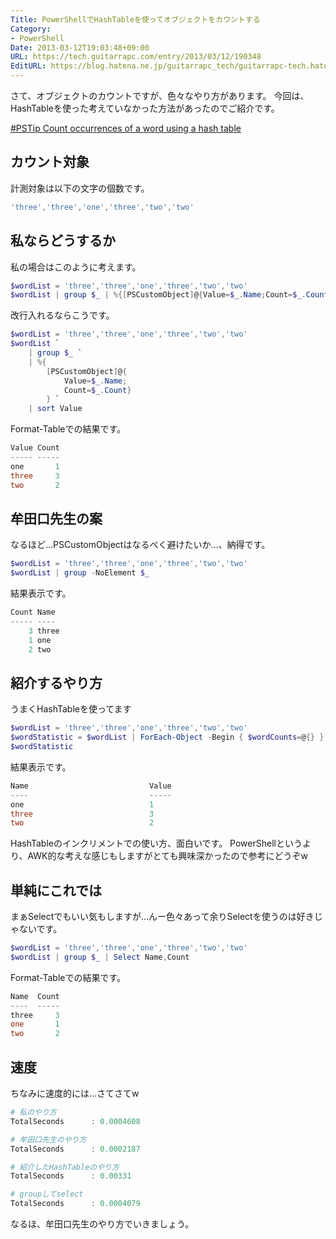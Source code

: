```yaml
---
Title: PowerShellでHashTableを使ってオブジェクトをカウントする
Category:
- PowerShell
Date: 2013-03-12T19:03:48+09:00
URL: https://tech.guitarrapc.com/entry/2013/03/12/190348
EditURL: https://blog.hatena.ne.jp/guitarrapc_tech/guitarrapc-tech.hatenablog.com/atom/entry/6802418398340423823
---
```


<!--
Date: 2013-03-12T19:03:48+09:00
URL: https://tech.guitarrapc.com/entry/2013/03/12/190348
-->

さて、オブジェクトのカウントですが、色々なやり方があります。
今回は、HashTableを使った考えていなかった方法があったのでご紹介です。

[#PSTip Count occurrences of a word using a hash table](http://www.powershellmagazine.com/2013/01/21/pstip-count-occurrences-of-a-word-using-a-hash-table/)

## カウント対象

計測対象は以下の文字の個数です。

```ps1
'three','three','one','three','two','two'
```


## 私ならどうするか
私の場合はこのように考えます。

```ps1
$wordList = 'three','three','one','three','two','two'
$wordList | group $_ | %{[PSCustomObject]@{Value=$_.Name;Count=$_.Count}} | sort Value
```


改行入れるならこうです。

```ps1
$wordList = 'three','three','one','three','two','two'
$wordList `
    | group $_ `
    | %{
        [PSCustomObject]@{
            Value=$_.Name;
            Count=$_.Count}
        } `
    | sort Value
```


Format-Tableでの結果です。

```ps1
Value Count
----- -----
one       1
three     3
two       2
```


## 牟田口先生の案
なるほど…PSCustomObjectはなるべく避けたいか…、納得です。

```ps1
$wordList = 'three','three','one','three','two','two'
$wordList | group -NoElement $_
```


結果表示です。

```ps1
Count Name
----- ----
    3 three
    1 one
    2 two
```


## 紹介するやり方
うまくHashTableを使ってます

```ps1
$wordList = 'three','three','one','three','two','two'
$wordStatistic = $wordList | ForEach-Object -Begin { $wordCounts=@{} } -Process { $wordCounts.$_++ } -End { $wordCounts }
$wordStatistic
```


結果表示です。

```ps1
Name                           Value
----                           -----
one                            1
three                          3
two                            2
```


HashTableのインクリメントでの使い方、面白いです。
PowerShellというより、AWK的な考えな感じもしますがとても興味深かったので参考にどうぞw


## 単純にこれでは
まぁSelectでもいい気もしますが…んー色々あって余りSelectを使うのは好きじゃないです。

```ps1
$wordList = 'three','three','one','three','two','two'
$wordList | group $_ | Select Name,Count
```


Format-Tableでの結果です。

```ps1
Name  Count
----  -----
three     3
one       1
two       2
```


## 速度
ちなみに速度的には…さてさてw


```ps1
# 私のやり方
TotalSeconds      : 0.0004608

# 牟田口先生のやり方
TotalSeconds      : 0.0002187

# 紹介したHashTableのやり方
TotalSeconds      : 0.00331

# groupしてselect
TotalSeconds      : 0.0004079
```


なるほ、牟田口先生のやり方でいきましょう。

